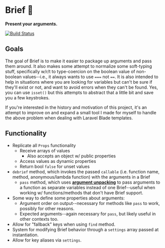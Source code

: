 # Brief 📂
**Present your arguments.**

[![Build Status](https://travis-ci.org/alwaysblank/brief.svg?branch=master)](https://travis-ci.org/alwaysblank/brief)

## Goals
The goal of Brief is to make it easier to package up arguments and pass them around. It also makes some attempt to normalize some soft-typing stuff, specifically w/r/t to type-coercion on the boolean value of non-boolean values--i.e., it always wants to use `===` not `==`. It is also intended to help in situations where you are looking for variables but can't be sure if they'll exist or not, and want to avoid errors when they can't be found. Yes, you can use `isset()` but this attempts to abstract that a little bit and save you a few keystrokes.

If you're interested in the history and motivation of this project, it's an attempt to improve on and expand a small tool I made for myself to handle the above problem when dealing with Laravel Blade templates.

## Functionality

- Replicate all `Props` functionality 
    - Receive arrays of values
        - Also accepts an object w/ public properties
    - Access values as dynamic properties
    - Return bool `false` for unset values
- `debrief` method, which invokes the passed `callable` (i.e. function name, method, anonymous/lambda function) with the arguments in a Brief
    - `pass` method, which uses **[argument unpacking](https://secure.php.net/manual/en/migration56.new-features.php#migration56.new-features.splat)** to pass arguments to a function as separate variables instead of one Brief--useful when working w/ functions/methods that don't have Brief support.
- Some way to define some properties about arguments:
    - Argument order on output--necessary for methods like `pass` to work, possibly for other reasons.
    - Expected arguments--again necessary for `pass`, but likely useful in other contexts too.
- Allow for "fallback" keys when using `find` method.
- System for modifying Brief behavior through a `settings` array passed at instantiation.
- Allow for key aliases via `settings`.

